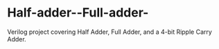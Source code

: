 # Half-adder--Full-adder-
Verilog project covering Half Adder, Full Adder, and a 4-bit Ripple Carry Adder.

